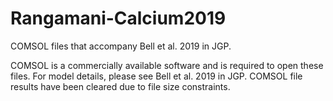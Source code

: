# Rangamani-Calcium2019
COMSOL files that accompany Bell et al. 2019 in JGP.

COMSOL is a commercially available software and is required to open these files. For model details, please see Bell et al. 2019 in JGP. COMSOL file results have been cleared due to file size constraints.
